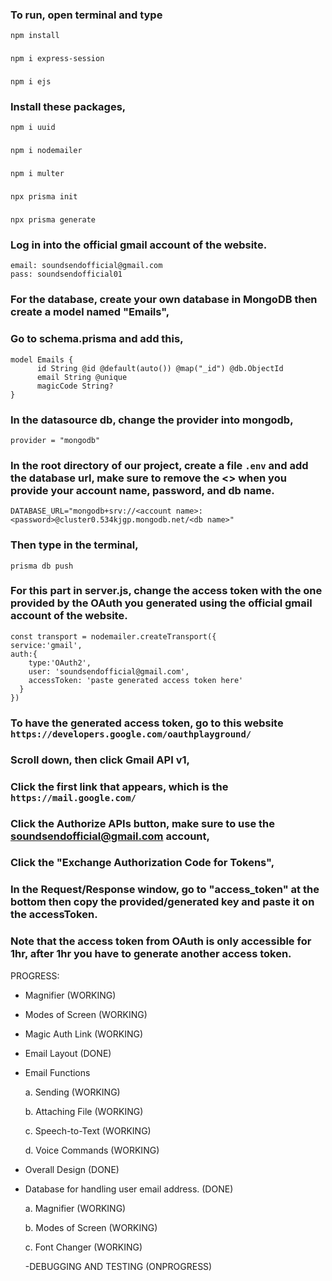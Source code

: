 ### To run, open terminal and type
```npm install```
###
```npm i express-session```
###
``` npm i ejs ```

### Install these packages,
``` npm i uuid ```
###
``` npm i nodemailer ```
###
``` npm i multer ```
###
```npx prisma init```
###
```npx prisma generate```

### Log in into the official gmail account of the website.
    email: soundsendofficial@gmail.com
    pass: soundsendofficial01

### For the database, create your own database in MongoDB then create a model named "Emails",

### Go to schema.prisma and add this,
    model Emails {
          id String @id @default(auto()) @map("_id") @db.ObjectId
          email String @unique
          magicCode String?
    }

### In the datasource db, change the provider into mongodb,
    provider = "mongodb"

### In the root directory of our project, create a file ``` .env ``` and add the database url, make sure to remove the <> when you provide your account name, password, and db name.
    DATABASE_URL="mongodb+srv://<account name>:<password>@cluster0.534kjgp.mongodb.net/<db name>"

### Then type in the terminal,
``` prisma db push ```
    
### For this part in server.js, change the access token with the one provided by the OAuth you generated using the official gmail account of the website.
    const transport = nodemailer.createTransport({
    service:'gmail',
    auth:{
        type:'OAuth2',
        user: 'soundsendofficial@gmail.com',
        accessToken: 'paste generated access token here'
      }
    })
    
### To have the generated access token, go to this website ``` https://developers.google.com/oauthplayground/ ```
### Scroll down, then click Gmail API v1,
### Click the first link that appears, which is the ``` https://mail.google.com/ ```
### Click the Authorize APIs button, make sure to use the soundsendofficial@gmail.com account, 
### Click the "Exchange Authorization Code for Tokens",
### In the Request/Response window, go to "access_token" at the bottom then copy the provided/generated key and paste it on the accessToken.
### Note that the access token from OAuth is only accessible for 1hr, after 1hr you have to generate another access token.

PROGRESS:
- Magnifier (WORKING)
- Modes of Screen (WORKING)

- Magic Auth Link (WORKING)
- Email Layout (DONE)
- Email Functions

    a. Sending (WORKING)
  
    b. Attaching File (WORKING)
  
    c. Speech-to-Text (WORKING)
  
    d. Voice Commands (WORKING)

- Overall Design (DONE)
- Database for handling user email address. (DONE)
  
    a. Magnifier (WORKING)
  
    b. Modes of Screen (WORKING)
  
    c. Font Changer (WORKING)
  
  -DEBUGGING AND TESTING (ONPROGRESS)
